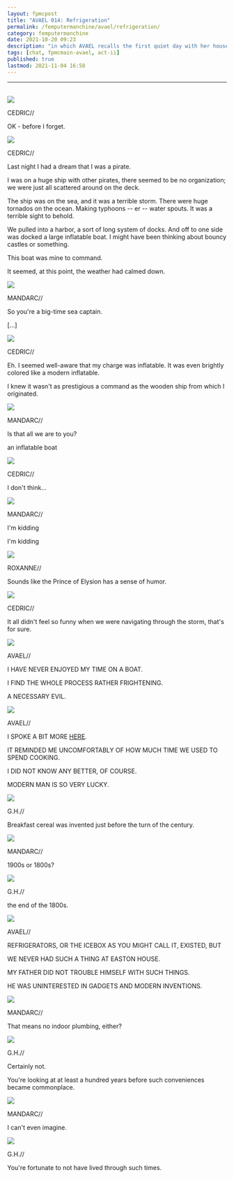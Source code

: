 ```yaml
---
layout: fpmcpost
title: "AVAEL 014: Refrigeration"
permalink: /femputermanchine/avael/refrigeration/
category: femputermanchine
date: 2021-10-20 09:23
description: "in which AVAEL recalls the first quiet day with her houseguest"
tags: [chat, fpmcmain-avael, act-ii]
published: true
lastmod: 2021-11-04 16:58
---
```

[//]: # ( 10/20/21  -added)
[//]: # ( 11/04/21  -title added)

*****
<br/>

<div class="chat-box">
<img src="{{ site.url }}/assets/tb/cedric1.jpg" class="chat-portrait" />
<p class="ppl-sez">CEDRIC//</p>
<p class="ppl-sez">OK - before I forget.</p>
</div>

<div class="chat-box">
<img src="{{ site.url }}/assets/tb/cedric1.jpg" class="chat-portrait" />
<p class="ppl-sez">CEDRIC//</p>
<p class="ppl-sez">Last night I had a dream that I was a pirate.</p>
<p class="ppl-sez">I was on a huge ship with other pirates, there seemed to be no organization; we were just all scattered around on the deck.</p>
<p class="ppl-sez">The ship was on the sea, and it was a terrible storm. There were huge tornados on the ocean. Making typhoons -- er -- water spouts. It was a terrible sight to behold.</p>
<p class="ppl-sez">We pulled into a harbor, a sort of long system of docks. And off to one side was docked a large inflatable boat. I might have been thinking about bouncy castles or something.</p>
<p class="ppl-sez">This boat was mine to command.</p>
<p class="ppl-sez">It seemed, at this point, the weather had calmed down.</p>
</div>

<div class="chat-box">
<img src="{{ site.url }}/assets/tb/mandarc-happytb.jpg" class="chat-portrait" />
<p class="ppl-sez">MANDARC//</p>
<p class="ppl-sez">So you're a big-time sea captain.</p>
<p class="ppl-sez">[...]</p>
</div>

<div class="chat-box">
<img src="{{ site.url }}/assets/tb/cedric1.jpg" class="chat-portrait" />
<p class="ppl-sez">CEDRIC//</p>
<p class="ppl-sez">Eh. I seemed well-aware that my charge was inflatable. It was even brightly colored like a modern inflatable.</p>
<p class="ppl-sez">I knew it wasn't as prestigious a command as the wooden ship from which I originated.</p>
</div>

<div class="chat-box">
<img src="{{ site.url }}/assets/tb/mandarc-happytb.jpg" class="chat-portrait" />
<p class="ppl-sez">MANDARC//</p>
<p class="ppl-sez">Is that all we are to you?</p>
<p class="ppl-sez">an inflatable boat</p>
</div>

<div class="chat-box">
<img src="{{ site.url }}/assets/tb/cedric1.jpg" class="chat-portrait" />
<p class="ppl-sez">CEDRIC//</p>
<p class="ppl-sez">I don't think...</p>
</div>

<div class="chat-box">
<img src="{{ site.url }}/assets/tb/mandarc-happytb.jpg" class="chat-portrait" />
<p class="ppl-sez">MANDARC//</p>
<p class="ppl-sez">I'm kidding</p>
<p class="ppl-sez">I'm kidding</p>
</div>

<div class="chat-box">
<img src="{{ site.url }}/assets/tb/roxanne-tb.jpg" class="chat-portrait" />
<p class="ppl-sez">ROXANNE//</p>
<p class="ppl-sez">Sounds like the Prince of Elysion has a sense of humor.</p>
</div>

<div class="chat-box">
<img src="{{ site.url }}/assets/tb/cedric1.jpg" class="chat-portrait" />
<p class="ppl-sez">CEDRIC//</p>
<p class="ppl-sez">It all didn't feel so funny when we were navigating through the storm, that's for sure.</p>
</div>

<div class="chat-box">
<img src="{{ site.url }}/assets/tb/avael-tb.jpg" class="chat-portrait" />
<p class="ppl-sez">AVAEL//</p>
<p class="ppl-sez">I HAVE NEVER ENJOYED MY TIME ON A BOAT.</p>
<p class="ppl-sez">I FIND THE WHOLE PROCESS RATHER FRIGHTENING.</p>
<p class="ppl-sez">A NECESSARY EVIL.</p>
</div>

<div class="chat-box">
<img src="{{ site.url }}/assets/tb/avael-tb.jpg" class="chat-portrait" />
<p class="ppl-sez">AVAEL//</p>
<p class="ppl-sez">I SPOKE A BIT MORE <a href="{{ '/femputermanchine/avaelleeaston-2' | prepend: site.url }}">HERE</a>.</p>
<p class="ppl-sez">IT REMINDED ME UNCOMFORTABLY OF HOW MUCH TIME WE USED TO SPEND COOKING.</p>
<p class="ppl-sez">I DID NOT KNOW ANY BETTER, OF COURSE.</p>
<p class="ppl-sez">MODERN MAN IS SO VERY LUCKY.</p>
</div>

<div class="chat-box">
<img src="{{ site.url }}/assets/tb/georgehenry.jpg" class="chat-portrait" />
<p class="ppl-sez">G.H.//</p>
<p class="ppl-sez">Breakfast cereal was invented just before the turn of the century.</p>
</div>

<div class="chat-box">
<img src="{{ site.url }}/assets/tb/mandarc-happytb.jpg" class="chat-portrait" />
<p class="ppl-sez">MANDARC//</p>
<p class="ppl-sez">1900s or 1800s?</p>
</div>

<div class="chat-box">
<img src="{{ site.url }}/assets/tb/georgehenry.jpg" class="chat-portrait" />
<p class="ppl-sez">G.H.//</p>
<p class="ppl-sez">the end of the 1800s.</p>
</div>

<div class="chat-box">
<img src="{{ site.url }}/assets/tb/avael-tb.jpg" class="chat-portrait" />
<p class="ppl-sez">AVAEL//</p>
<p class="ppl-sez">REFRIGERATORS, OR THE ICEBOX AS YOU MIGHT CALL IT, EXISTED, BUT</p>
<p class="ppl-sez">WE NEVER HAD SUCH A THING AT EASTON HOUSE.</p>
<p class="ppl-sez">MY FATHER DID NOT TROUBLE HIMSELF WITH SUCH THINGS.</p>
<p class="ppl-sez">HE WAS UNINTERESTED IN GADGETS AND MODERN INVENTIONS.</p>
</div>

<div class="chat-box">
<img src="{{ site.url }}/assets/tb/mandarc-happytb.jpg" class="chat-portrait" />
<p class="ppl-sez">MANDARC//</p>
<p class="ppl-sez">That means no indoor plumbing, either?</p>
</div>

<div class="chat-box">
<img src="{{ site.url }}/assets/tb/georgehenry.jpg" class="chat-portrait" />
<p class="ppl-sez">G.H.//</p>
<p class="ppl-sez">Certainly not.</p>
<p class="ppl-sez">You're looking at at least a hundred years before such conveniences became commonplace.</p>
</div>

<div class="chat-box">
<img src="{{ site.url }}/assets/tb/mandarc-happytb.jpg" class="chat-portrait" />
<p class="ppl-sez">MANDARC//</p>
<p class="ppl-sez">I can't even imagine.</p>
</div>

<div class="chat-box">
<img src="{{ site.url }}/assets/tb/georgehenry.jpg" class="chat-portrait" />
<p class="ppl-sez">G.H.//</p>
<p class="ppl-sez">You're fortunate to not have lived through such times.</p>
</div>


